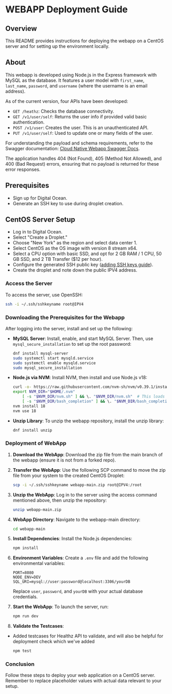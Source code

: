 # WEBAPP Deployment Guide

## Overview

This README provides instructions for deploying the webapp on a CentOS server and for setting up the environment locally.

## About

This webapp is developed using Node.js in the Express framework with MySQL as the database. It features a user model with `first_name`, `last_name`, `password`, and `username` (where the username is an email address).

As of the current version, four APIs have been developed:
- `GET /heathz`: Checks the database connectivity.
- `GET /v1/user/self`: Returns the user info if provided valid basic authentication.
- `POST /v1/user`: Creates the user. This is an unauthenticated API.
- `PUT /v1/user/self`: Used to update one or many fields of the user.

For understanding the payload and schema requirements, refer to the Swagger documentation: [Cloud Native Webapp Swagger Docs](https://app.swaggerhub.com/apis-docs/csye6225-webapp/cloud-native-webapp/2024.spring.02).

The application handles 404 (Not Found), 405 (Method Not Allowed), and 400 (Bad Request) errors, ensuring that no payload is returned for these error responses.

## Prerequisites

- Sign up for Digital Ocean.
- Generate an SSH key to use during droplet creation.

## CentOS Server Setup

- Log in to Digital Ocean.
- Select "Create a Droplet."
- Choose "New York" as the region and select data center 1.
- Select CentOS as the OS image with version 8 stream x64.
- Select a CPU option with basic SSD, and opt for 2 GB RAM / 1 CPU, 50 GB SSD, and 2 TB Transfer ($12 per hour).
- Configure the generated SSH public key ([adding SSH keys guide](https://docs.digitalocean.com/products/droplets/how-to/add-ssh-keys/create-with-openssh/)).
- Create the droplet and note down the public IPV4 address.

### Access the Server

To access the server, use OpenSSH:

```bash
ssh -i ~/.ssh/sshkeyname root@IPV4
```

### Downloading the Prerequisites for the Webapp

After logging into the server, install and set up the following:

- **MySQL Server**: Install, enable, and start MySQL Server. Then, use `mysql_secure_installation` to set up the root password:

    ```bash
    dnf install mysql-server
    sudo systemctl start mysqld.service
    sudo systemctl enable mysqld.service
    sudo mysql_secure_installation
    ```

- **Node.js via NVM**: Install NVM, then install and use Node.js v18:

    ```bash
    curl -o- https://raw.githubusercontent.com/nvm-sh/nvm/v0.39.1/install.sh | bash
    export NVM_DIR="$HOME/.nvm"
        [ -s "$NVM_DIR/nvm.sh" ] && \. "$NVM_DIR/nvm.sh"  # This loads nvm
        [ -s "$NVM_DIR/bash_completion" ] && \. "$NVM_DIR/bash_completion"    
    nvm install 18
    nvm use 18
    ```

- **Unzip Library**: To unzip the webapp repository, install the unzip library:

    ```bash
    dnf install unzip
    ```

### Deployment of WebApp

1. **Download the WebApp**: Download the zip file from the main branch of the webapp (ensure it is not from a forked repo).

2. **Transfer the WebApp**: Use the following SCP command to move the zip file from your system to the created CentOS Droplet:

    ```bash
    scp -i ~/.ssh/sshkeyname webapp-main.zip root@IPV4:/root
    ```

3. **Unzip the WebApp**: Log in to the server using the access command mentioned above, then unzip the repository:

    ```bash
    unzip webapp-main.zip
    ```

4. **WebApp Directory**: Navigate to the webapp-main directory:

    ```bash
    cd webapp-main
    ```

5. **Install Dependencies**: Install the Node.js dependencies:

    ```bash
    npm install
    ```

6. **Environment Variables**: Create a `.env` file and add the following environmental variables:

    ```env
    PORT=8080
    NODE_ENV=DEV
    SQL_URI=mysql://user:password@localhost:3306/yourDB
    ```

    Replace `user`, `password`, and `yourDB` with your actual database credentials.

7. **Start the WebApp**: To launch the server, run:

    ```bash
    npm run dev
    ```

8. **Validate the Testcases**:
 - Added testcases for Healthz API to validate, and will also be helpful for deployment check which we've added

    ```bash
    npm test
    ```

### Conclusion

Follow these steps to deploy your web application on a CentOS server. Remember to replace placeholder values with actual data relevant to your setup.
